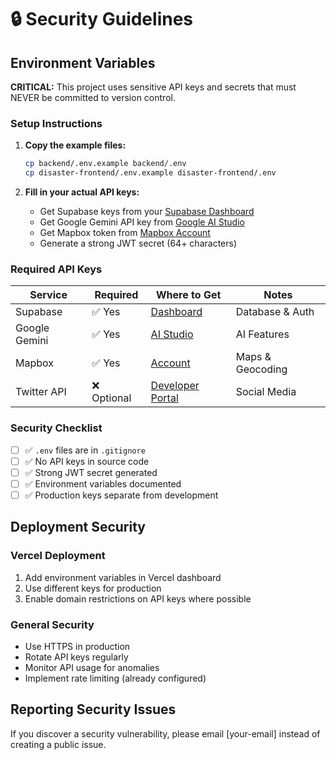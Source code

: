 # 🔒 Security Guidelines

## Environment Variables

**CRITICAL:** This project uses sensitive API keys and secrets that must NEVER be committed to version control.

### Setup Instructions

1. **Copy the example files:**
   ```bash
   cp backend/.env.example backend/.env
   cp disaster-frontend/.env.example disaster-frontend/.env
   ```

2. **Fill in your actual API keys:**
   - Get Supabase keys from your [Supabase Dashboard](https://supabase.com/dashboard)
   - Get Google Gemini API key from [Google AI Studio](https://makersuite.google.com/app/apikey)
   - Get Mapbox token from [Mapbox Account](https://account.mapbox.com/access-tokens/)
   - Generate a strong JWT secret (64+ characters)

### Required API Keys

| Service | Required | Where to Get | Notes |
|---------|----------|--------------|-------|
| Supabase | ✅ Yes | [Dashboard](https://supabase.com/dashboard) | Database & Auth |
| Google Gemini | ✅ Yes | [AI Studio](https://makersuite.google.com/app/apikey) | AI Features |
| Mapbox | ✅ Yes | [Account](https://account.mapbox.com/access-tokens/) | Maps & Geocoding |
| Twitter API | ❌ Optional | [Developer Portal](https://developer.twitter.com/) | Social Media |

### Security Checklist

- [ ] ✅ `.env` files are in `.gitignore`
- [ ] ✅ No API keys in source code
- [ ] ✅ Strong JWT secret generated
- [ ] ✅ Environment variables documented
- [ ] ✅ Production keys separate from development

## Deployment Security

### Vercel Deployment
1. Add environment variables in Vercel dashboard
2. Use different keys for production
3. Enable domain restrictions on API keys where possible

### General Security
- Use HTTPS in production
- Rotate API keys regularly
- Monitor API usage for anomalies
- Implement rate limiting (already configured)

## Reporting Security Issues

If you discover a security vulnerability, please email [your-email] instead of creating a public issue.
